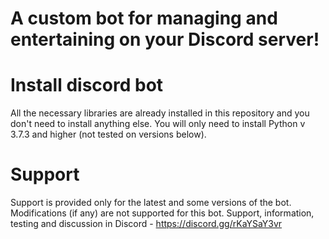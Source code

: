 # A custom bot for managing and entertaining on your Discord server!
# Install discord bot
All the necessary libraries are already installed in this repository and you don't need to install anything else.
You will only need to install Python v 3.7.3 and higher (not tested on versions below).

# Support
Support is provided only for the latest and some versions of the bot.
Modifications (if any) are not supported for this bot.
Support, information, testing and discussion in Discord - https://discord.gg/rKaYSaY3vr
